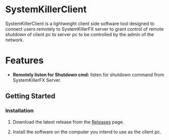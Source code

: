 # SystemKillerClient
SystemKillerClient is a lightweight client side software tool designed to connect users remotely to SystemKillerFX server to grant control of remote shutdown of client pc to server pc
to be controlled by the admin of the network.

# Features

- **Remotely listen for Shutdown cmd:** listen for shutdown command from SystemKillerFX Server.


## Getting Started

### Installation

1. Download the latest release from the [Releases](https://github.com/MukeshMB/RemoteSystemShutdown) page.

2. Install the software on the computer you intend to use as the client pc.


